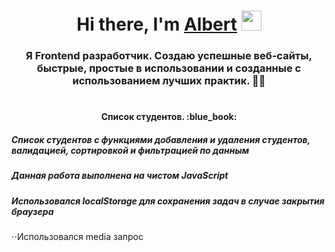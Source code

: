 <h1 align="center">Hi there, I'm <a href="#" target="_blank">Albert</a>
<img src="https://github.com/blackcater/blackcater/raw/main/images/Hi.gif" height="32"/></h1>

<h3 align="center">Я Frontend разработчик. Cоздаю успешные веб-сайты, быстрые, простые в использовании и созданные с использованием лучших практик. 👍🏼
</h3>

<!-- # 𝕄𝕪 𝕡𝕠𝕣𝕥𝕗𝕠𝕝𝕚𝕠🛠 -->
#

<h4 align="center">Список студентов. :blue_book:
</h4>

<h5>Список студентов с функциями добавления и удаления студентов, валидацией, сортировкой и фильтрацией по данным</h5>
<h5>Данная работа выполнена на чистом JavaScript</h5>
<h5>Использовался localStorage для сохранения задач в случае закрытия браузера</h5>
<p>⋅⋅Использовался media запрос</p>


